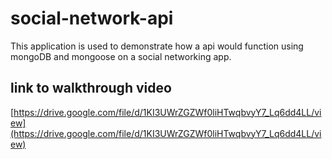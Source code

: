 # social-network-api
This application is used to demonstrate how a api would function using mongoDB and mongoose on a social networking app. 

## link to walkthrough video
[https://drive.google.com/file/d/1KI3UWrZGZWf0liHTwqbvyY7_Lq6dd4LL/view](https://drive.google.com/file/d/1KI3UWrZGZWf0liHTwqbvyY7_Lq6dd4LL/view)